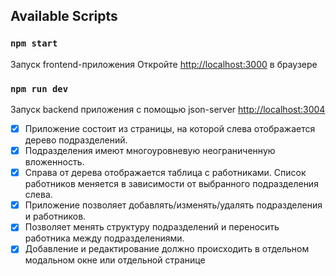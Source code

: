 ## Available Scripts

### `npm start`

Запуск frontend-приложения
Откройте [http://localhost:3000](http://localhost:3000) в браузере

### `npm run dev`

Запуск backend приложения с помощью json-server
[http://localhost:3004](http://localhost:3004)

- [x] Приложение состоит из страницы, на которой слева отображается дерево подразделений.
- [x] Подразделения имеют многоуровневую неограниченную вложенность.
- [x] Справа от дерева отображается таблица с работниками. Список работников меняется в зависимости от выбранного подразделения слева.
- [x] Приложение позволяет добавлять/изменять/удалять подразделения и работников.
- [x] Позволяет менять структуру подразделений и переносить работника между подразделениями.
- [x] Добавление и редактирование должно происходить в отдельном модальном окне или отдельной странице
